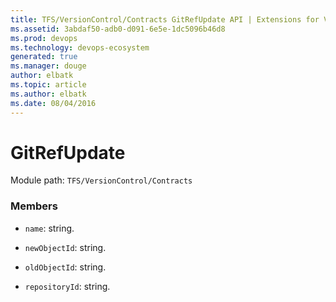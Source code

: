 ```yaml
---
title: TFS/VersionControl/Contracts GitRefUpdate API | Extensions for Visual Studio Team Services
ms.assetid: 3abdaf50-adb0-d091-6e5e-1dc5096b46d8
ms.prod: devops
ms.technology: devops-ecosystem
generated: true
ms.manager: douge
author: elbatk
ms.topic: article
ms.author: elbatk
ms.date: 08/04/2016
---
```


# GitRefUpdate

Module path: `TFS/VersionControl/Contracts`


### Members

* `name`: string. 

* `newObjectId`: string. 

* `oldObjectId`: string. 

* `repositoryId`: string. 

